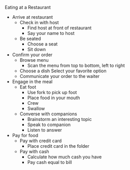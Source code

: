 Eating at a Restaurant

- Arrive at restaurant
	- Check in with host
		- Find host at front of restaurant
		- Say your name to host
	- Be seated
		- Choose a seat
		- Sit down
- Confirm your order
	- Browse menu
		- Scan the menu from top to bottom, left to right
	- Choose a dish
		Select your favorite option
	- Communicate your order to the waiter
- Engage in the meal
	- Eat foot
		- Use fork to pick up foot
		- Place food in your mouth
		- Crew
		- Swallow
	- Converse with companions
		- Brainstorm an interesting topic
		- Speak to companion
		- Listen to answer
- Pay for food
	- Pay with credit card
		- Place credit card in the folder
	- Pay with cash
		- Calculate how much cash you have
		- Pay cash equal to bill